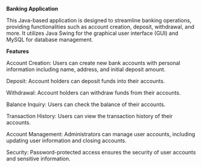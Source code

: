 **Banking Application**

This Java-based application is designed to streamline banking operations, providing functionalities such as account creation, deposit, withdrawal, and more. It utilizes Java Swing for the graphical user interface (GUI) and MySQL for database management.

**Features**

Account Creation: Users can create new bank accounts with personal information including name, address, and initial deposit amount.

Deposit: Account holders can deposit funds into their accounts.

Withdrawal: Account holders can withdraw funds from their accounts.

Balance Inquiry: Users can check the balance of their accounts.

Transaction History: Users can view the transaction history of their accounts.

Account Management: Administrators can manage user accounts, including updating user information and closing accounts.

Security: Password-protected access ensures the security of user accounts and sensitive information.
